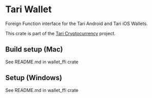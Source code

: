 # Tari Wallet

Foreign Function interface for the Tari Android and Tari iOS Wallets.

This crate is part of the [Tari Cryptocurrency](https://tari.com) project.

## Build setup (Mac)

See README.md in wallet_ffi crate

## Setup (Windows)

See README.md in wallet_ffi crate
